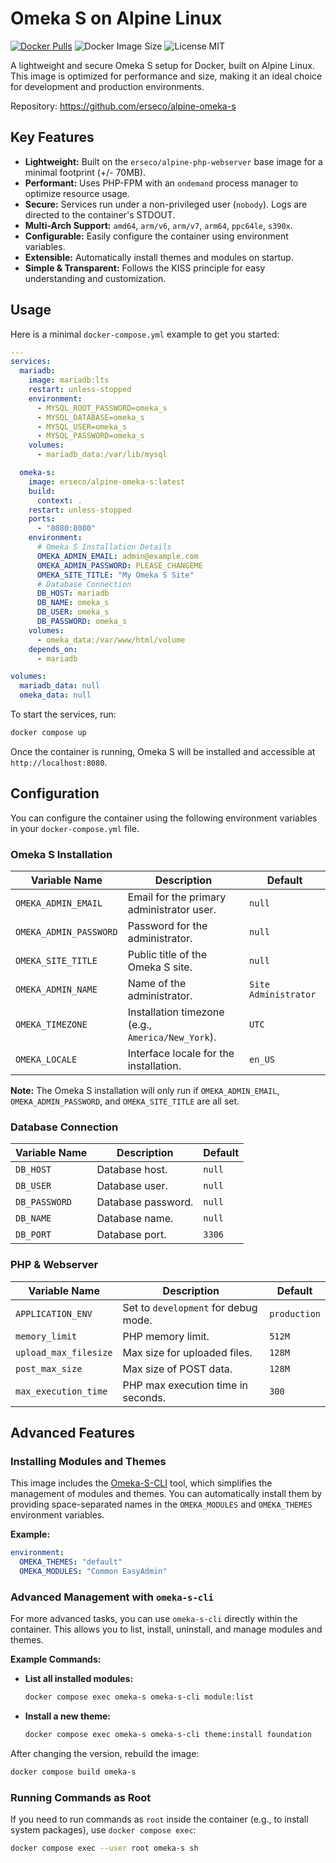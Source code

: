 # Omeka S on Alpine Linux

[![Docker Pulls](https://img.shields.io/docker/pulls/erseco/alpine-omeka-s.svg)](https://hub.docker.com/r/erseco/alpine-omeka-s/)
![Docker Image Size](https://img.shields.io/docker/image-size/erseco/alpine-omeka-s)
![License MIT](https://img.shields.io/badge/license-MIT-blue.svg)

A lightweight and secure Omeka S setup for Docker, built on Alpine Linux. This image is optimized for performance and size, making it an ideal choice for development and production environments.

Repository: https://github.com/erseco/alpine-omeka-s

## Key Features

- **Lightweight:** Built on the `erseco/alpine-php-webserver` base image for a minimal footprint (+/- 70MB).
- **Performant:** Uses PHP-FPM with an `ondemand` process manager to optimize resource usage.
- **Secure:** Services run under a non-privileged user (`nobody`). Logs are directed to the container's STDOUT.
- **Multi-Arch Support:** `amd64`, `arm/v6`, `arm/v7`, `arm64`, `ppc64le`, `s390x`.
- **Configurable:** Easily configure the container using environment variables.
- **Extensible:** Automatically install themes and modules on startup.
- **Simple & Transparent:** Follows the KISS principle for easy understanding and customization.

## Usage

Here is a minimal `docker-compose.yml` example to get you started:

```yaml
---
services:
  mariadb:
    image: mariadb:lts
    restart: unless-stopped
    environment:
      - MYSQL_ROOT_PASSWORD=omeka_s
      - MYSQL_DATABASE=omeka_s
      - MYSQL_USER=omeka_s
      - MYSQL_PASSWORD=omeka_s
    volumes:
      - mariadb_data:/var/lib/mysql

  omeka-s:
    image: erseco/alpine-omeka-s:latest
    build:
      context: .
    restart: unless-stopped
    ports:
      - "8080:8080"
    environment:
      # Omeka S Installation Details
      OMEKA_ADMIN_EMAIL: admin@example.com
      OMEKA_ADMIN_PASSWORD: PLEASE_CHANGEME
      OMEKA_SITE_TITLE: "My Omeka S Site"
      # Database Connection
      DB_HOST: mariadb
      DB_NAME: omeka_s
      DB_USER: omeka_s
      DB_PASSWORD: omeka_s
    volumes:
      - omeka_data:/var/www/html/volume
    depends_on:
      - mariadb

volumes:
  mariadb_data: null
  omeka_data: null
```

To start the services, run:
```bash
docker compose up
```
Once the container is running, Omeka S will be installed and accessible at `http://localhost:8080`.

## Configuration

You can configure the container using the following environment variables in your `docker-compose.yml` file.

### Omeka S Installation

| Variable Name          | Description                                | Default      |
|------------------------|--------------------------------------------|--------------|
| `OMEKA_ADMIN_EMAIL`    | Email for the primary administrator user.  | `null`       |
| `OMEKA_ADMIN_PASSWORD` | Password for the administrator.            | `null`       |
| `OMEKA_SITE_TITLE`     | Public title of the Omeka S site.          | `null`       |
| `OMEKA_ADMIN_NAME`     | Name of the administrator.                 | `Site Administrator` |
| `OMEKA_TIMEZONE`       | Installation timezone (e.g., `America/New_York`). | `UTC`        |
| `OMEKA_LOCALE`         | Interface locale for the installation.     | `en_US`      |

**Note:** The Omeka S installation will only run if `OMEKA_ADMIN_EMAIL`, `OMEKA_ADMIN_PASSWORD`, and `OMEKA_SITE_TITLE` are all set.

### Database Connection

| Variable Name   | Description                   | Default   |
|-----------------|-------------------------------|-----------|
| `DB_HOST`       | Database host.                | `null`    |
| `DB_USER`       | Database user.                | `null`    |
| `DB_PASSWORD`   | Database password.            | `null`    |
| `DB_NAME`       | Database name.                | `null`    |
| `DB_PORT`       | Database port.                | `3306`    |

### PHP & Webserver

| Variable Name         | Description                               | Default   |
|-----------------------|-------------------------------------------|-----------|
| `APPLICATION_ENV`     | Set to `development` for debug mode.      | `production` |
| `memory_limit`        | PHP memory limit.                         | `512M`    |
| `upload_max_filesize` | Max size for uploaded files.              | `128M`    |
| `post_max_size`       | Max size of POST data.                    | `128M`    |
| `max_execution_time`  | PHP max execution time in seconds.        | `300`     |

## Advanced Features

### Installing Modules and Themes

This image includes the [Omeka-S-CLI](https://github.com/GhentCDH/Omeka-S-Cli) tool, which simplifies the management of modules and themes. You can automatically install them by providing space-separated names in the `OMEKA_MODULES` and `OMEKA_THEMES` environment variables.

**Example:**
```yaml
environment:
  OMEKA_THEMES: "default"
  OMEKA_MODULES: "Common EasyAdmin"
```

### Advanced Management with `omeka-s-cli`

For more advanced tasks, you can use `omeka-s-cli` directly within the container. This allows you to list, install, uninstall, and manage modules and themes.

**Example Commands:**

*   **List all installed modules:**
    ```bash
    docker compose exec omeka-s omeka-s-cli module:list
    ```

*   **Install a new theme:**
    ```bash
    docker compose exec omeka-s omeka-s-cli theme:install foundation
    ```

After changing the version, rebuild the image:
```bash
docker compose build omeka-s
```

### Running Commands as Root

If you need to run commands as `root` inside the container (e.g., to install system packages), use `docker compose exec`:

```bash
docker compose exec --user root omeka-s sh
```
